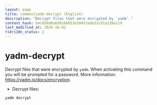 ```yaml
---
layout: page
title: common/yadm-decrypt (English)
description: "Decrypt files that were encrypted by `yadm`."
content_hash: b4c658d0a6d9166853e50451e8e31c91a220e119
last_modified_at: 2024-10-02
tldri18n_status: 2
---
```

# yadm-decrypt

Decrypt files that were encrypted by `yadm`.
When activating this command you will be prompted for a password.
More information: <https://yadm.io/docs/encryption>.

- Decrypt files:

`yadm decrypt`
